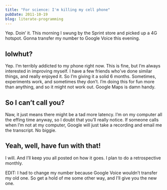 ```yaml
---
title: "For science: I'm killing my cell phone"
pubDate: 2011-10-19
blog: literate-programming
---
```



Yep. Doin’ it. This morning I swung by the Sprint store and picked up a 4G hotspot. Gonna transfer my number to Google Voice this evening.

## lolwhut?

Yep. I’m terribly addicted to my phone right now. This is fine, but I’m always interested in improving myself. I have a few friends who’ve done similar things, and really enjoyed it. So I’m giving it a solid 6 months. Sometimes, experiments work, and sometimes they don’t. I’m doing this for fun more than anything, and so it might not work out. Google Maps is damn handy.

## So I can’t call you?

Naw, it just means there might be a tad more latency. I’m on my computer all the effing time anyway, so I doubt that you’ll really notice. If someone calls when I’m not at my computer, Google will just take a recording and email me the transcript. No biggie.

## Yeah, well, have fun with that!

I will. And I’ll keep you all posted on how it goes. I plan to do a retrospective monthly.

EDIT: I had to change my number because Google Voice wouldn’t transfer my old one. So get a hold of me some other way, and I’ll give you the new one.
